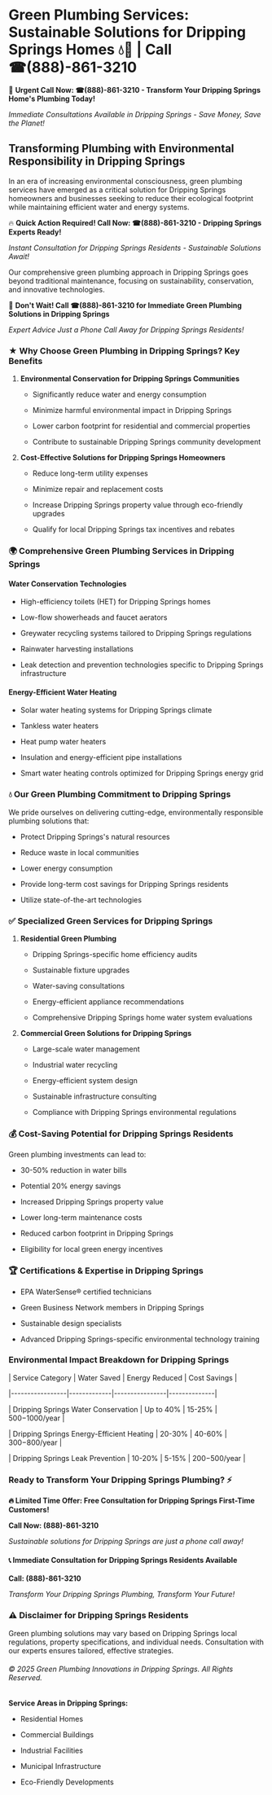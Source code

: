 # Green Plumbing Services: Sustainable Solutions for Dripping Springs Homes 💧🌿 | Call ☎(888)-861-3210

🚨 **Urgent Call Now: ☎(888)-861-3210 - Transform Your Dripping Springs Home's Plumbing Today!**
*Immediate Consultations Available in Dripping Springs - Save Money, Save the Planet!*

## Transforming Plumbing with Environmental Responsibility in Dripping Springs

In an era of increasing environmental consciousness, green plumbing services have emerged as a critical solution for Dripping Springs homeowners and businesses seeking to reduce their ecological footprint while maintaining efficient water and energy systems. 

🔥 **Quick Action Required! Call Now: ☎(888)-861-3210 - Dripping Springs Experts Ready!**
*Instant Consultation for Dripping Springs Residents - Sustainable Solutions Await!*

Our comprehensive green plumbing approach in Dripping Springs goes beyond traditional maintenance, focusing on sustainability, conservation, and innovative technologies.

🚨 **Don't Wait! Call ☎(888)-861-3210 for Immediate Green Plumbing Solutions in Dripping Springs**
*Expert Advice Just a Phone Call Away for Dripping Springs Residents!*

### ★ Why Choose Green Plumbing in Dripping Springs? Key Benefits

1. **Environmental Conservation for Dripping Springs Communities** 
   - Significantly reduce water and energy consumption
   - Minimize harmful environmental impact in Dripping Springs
   - Lower carbon footprint for residential and commercial properties
   - Contribute to sustainable Dripping Springs community development

2. **Cost-Effective Solutions for Dripping Springs Homeowners** 
   - Reduce long-term utility expenses
   - Minimize repair and replacement costs
   - Increase Dripping Springs property value through eco-friendly upgrades
   - Qualify for local Dripping Springs tax incentives and rebates

### 🌍 Comprehensive Green Plumbing Services in Dripping Springs

#### Water Conservation Technologies
- High-efficiency toilets (HET) for Dripping Springs homes
- Low-flow showerheads and faucet aerators
- Greywater recycling systems tailored to Dripping Springs regulations
- Rainwater harvesting installations
- Leak detection and prevention technologies specific to Dripping Springs infrastructure

#### Energy-Efficient Water Heating
- Solar water heating systems for Dripping Springs climate
- Tankless water heaters
- Heat pump water heaters
- Insulation and energy-efficient pipe installations
- Smart water heating controls optimized for Dripping Springs energy grid

### 💧 Our Green Plumbing Commitment to Dripping Springs

We pride ourselves on delivering cutting-edge, environmentally responsible plumbing solutions that:
- Protect Dripping Springs's natural resources
- Reduce waste in local communities
- Lower energy consumption
- Provide long-term cost savings for Dripping Springs residents
- Utilize state-of-the-art technologies

### ✅ Specialized Green Services for Dripping Springs

1. **Residential Green Plumbing**
   - Dripping Springs-specific home efficiency audits
   - Sustainable fixture upgrades
   - Water-saving consultations
   - Energy-efficient appliance recommendations
   - Comprehensive Dripping Springs home water system evaluations

2. **Commercial Green Solutions for Dripping Springs**
   - Large-scale water management
   - Industrial water recycling
   - Energy-efficient system design
   - Sustainable infrastructure consulting
   - Compliance with Dripping Springs environmental regulations

### 💰 Cost-Saving Potential for Dripping Springs Residents

Green plumbing investments can lead to:
- 30-50% reduction in water bills
- Potential 20% energy savings
- Increased Dripping Springs property value
- Lower long-term maintenance costs
- Reduced carbon footprint in Dripping Springs
- Eligibility for local green energy incentives

### 🏆 Certifications & Expertise in Dripping Springs

- EPA WaterSense® certified technicians
- Green Business Network members in Dripping Springs
- Sustainable design specialists
- Advanced Dripping Springs-specific environmental technology training

### Environmental Impact Breakdown for Dripping Springs

| Service Category | Water Saved | Energy Reduced | Cost Savings |
|-----------------|-------------|----------------|--------------|
| Dripping Springs Water Conservation | Up to 40% | 15-25% | $500-$1000/year |
| Dripping Springs Energy-Efficient Heating | 20-30% | 40-60% | $300-$800/year |
| Dripping Springs Leak Prevention | 10-20% | 5-15% | $200-$500/year |

### Ready to Transform Your Dripping Springs Plumbing? ⚡

**🔥 Limited Time Offer: Free Consultation for Dripping Springs First-Time Customers!**

**Call Now: (888)-861-3210**
*Sustainable solutions for Dripping Springs are just a phone call away!*

#### 📞 Immediate Consultation for Dripping Springs Residents Available

**Call: (888)-861-3210**
*Transform Your Dripping Springs Plumbing, Transform Your Future!*

### ⚠️ Disclaimer for Dripping Springs Residents

Green plumbing solutions may vary based on Dripping Springs local regulations, property specifications, and individual needs. Consultation with our experts ensures tailored, effective strategies.

###### © 2025 Green Plumbing Innovations in Dripping Springs. All Rights Reserved.

**Service Areas in Dripping Springs:** 
- Residential Homes
- Commercial Buildings
- Industrial Facilities
- Municipal Infrastructure
- Eco-Friendly Developments